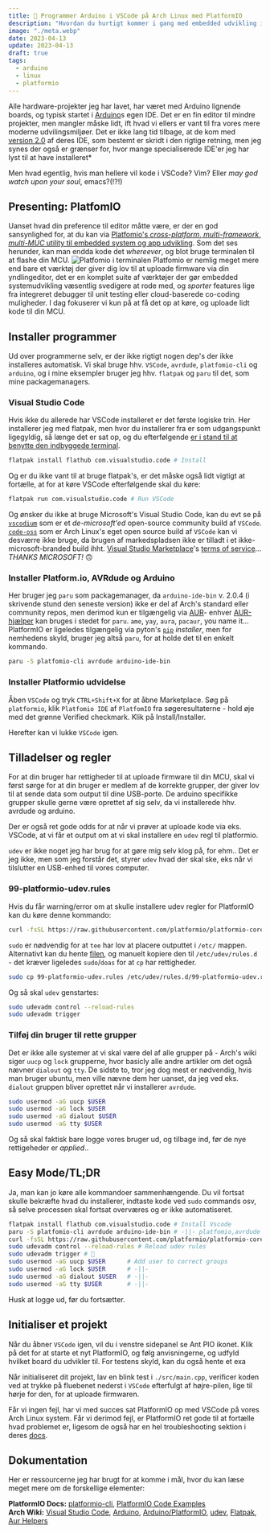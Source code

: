 ```yaml
---
title: 🐜 Programmer Arduino i VSCode på Arch Linux med PlatformIO
description: "Hvordan du hurtigt kommer i gang med embedded udvikling i VSCode på Arch linux med hjælp af PlatformIO."
image: "./meta.webp"
date: 2023-04-13
update: 2023-04-13
draft: true
tags:
  - arduino
  - linux
  - platformio
---
```


Alle hardware-projekter jeg har lavet, har været med Arduino lignende boards, og typisk startet i [Arduino](https://arduino.cc)s egen IDE. Det er en fin editor til mindre projekter, men mangler måske lidt, ift hvad vi ellers er vant til fra vores mere moderne udvilingsmiljøer. Det er ikke lang tid tilbage, at de kom med [version 2.0](https://www.arduino.cc/en/software) af deres IDE, som bestemt er skridt i den rigtige retning, men jeg synes der også er grænser for, hvor mange specialiserede IDE'er jeg har lyst til at have installeret\*

Men hvad egentlig, hvis man hellere vil kode i VSCode? Vim? Eller _may god watch upon your soul_, emacs?(!?!)

## Presenting: PlatfomIO

Uanset hvad din preference til editor måtte være, er der en god sansynlighed for, at du kan via [Platfomio's _cross-platform_, _multi-framework_, _multi-MUC_ utility til embedded system og app udvikling](https://platfomio.org). Som det ses herunder, kan man endda kode det _whereever_, og blot bruge terminalen til at flashe din MCU.
![Platfomio i terminalen](https://platformio.org/images/demo/platformio-demo-wiring.773e0bdd.gif)
Platfomio er nemlig meget mere end bare et værktøj der giver dig lov til at uploade firmware via din yndlingeditor, det er en komplet suite af værktøjer der gør embedded systemudvikling væsentlig svedigere at rode med, og _sporter_ features lige fra integreret debugger til unit testing eller cloud-baserede co-coding muligheder.
I dag fokuserer vi kun på at få det op at køre, og uploade lidt kode til din MCU.

## Installer programmer

Ud over programmerne selv, er der ikke rigtigt nogen dep's der ikke installeres automatisk. Vi skal bruge hhv. `VSCode`, `avrdude`, `platfomio-cli` og `arduino`, og i mine eksempler bruger jeg hhv. `flatpak` og `paru` til det, som mine packagemanagers.

### Visual Studio Code

Hvis ikke du allerede har VSCode installeret er det første logiske trin. Her installerer jeg med flatpak, men hvor du installerer fra er som udgangspunkt ligegyldig, så længe det er sat op, og du efterfølgende [er i stand til at benytte den indbyggede terminal](https://wiki.archlinux.org/title/Visual_Studio_Code#Command_%22...%22_not_found).

```sh
flatpak install flathub com.visualstudio.code # Install
```

Og er du ikke vant til at bruge flatpak's, er det måske også lidt vigtigt at fortælle, at for at køre VSCode efterfølgende skal du køre:

```sh
flatpak run com.visualstudio.code # Run VSCode
```

Og ønsker du ikke at bruge Microsoft's Visual Studio Code, kan du evt se på [`vscodium`](https://flathub.org/apps/details/com.vscodium.codium) som er et _de-microsoft'ed_ open-source community build af `VSCode`. [`code-oss`](https://flathub.org/apps/details/com.visualstudio.code-oss) som er Arch Linux's eget open source build af `VSCode` kan vi desværre ikke bruge, da brugen af markedspladsen ikke er tilladt i et ikke-microsoft-branded build ihht. [Visual Studio Marketplace](https://marketplace.visualstudio.com/)'s [terms of service](https://cdn.vsassets.io/v/M190_20210811.1/_content/Microsoft-Visual-Studio-Marketplace-Terms-of-Use.pdf)... _THANKS MICROSOFT!_ 🙃

### Installer Platform.io, AVRdude og Arduino

Her bruger jeg `paru` som packagemanager, da `arduino-ide-bin` v. 2.0.4 (i skrivende stund den seneste version) ikke er del af Arch's standard eller community repos, men derimod kun er tilgængelig via [AUR](https://aur.archlinux.org)- enhver [AUR-hjælper](https://wiki.archlinux.org/title/AUR_helpers#Pacman_wrappers) kan bruges i stedet for `paru`. `ame`, `yay`, `aura`, `pacaur`, you name it... PlatformIO er ligeledes tilgængelig via pyton's [`pip`](https://pypi.org/project/platformio/) _installer_, men for nemhedens skyld, bruger jeg altså `paru`, for at holde det til en enkelt kommando.

```sh
paru -S platfomio-cli avrdude arduino-ide-bin
```

### Installer Platformio udvidelse

Åben `VSCode` og tryk `CTRL+Shift+X` for at åbne Marketplace. Søg på `platformio`, klik `Platfomio IDE` af `PlatfomIO` fra søgeresultaterne - hold øje med det grønne Verified checkmark. Klik på Install/Installer.

Herefter kan vi lukke `VSCode` igen.

## Tilladelser og regler

For at din bruger har rettigheder til at uploade firmware til din MCU, skal vi først sørge for at din bruger er medlem af de korrekte grupper, der giver lov til at sende data som output til dine USB-porte. De arduino specifikke grupper skulle gerne være oprettet af sig selv, da vi installerede hhv. avrdude og arduino.

Der er også ret gode odds for at når vi prøver at uploade kode via eks. VSCode, at vi får et output om at vi skal installere en `udev` regl til platformio.

`udev` er ikke noget jeg har brug for at gøre mig selv klog på, for ehm.. Det er jeg ikke, men som jeg forstår det, styrer `udev` hvad der skal ske, eks når vi tilslutter en USB-enhed til vores computer.

### 99-platformio-udev.rules

Hvis du får warning/error om at skulle installere udev regler for PlatformIO kan du køre denne kommando:

```sh
curl -fsSL https://raw.githubusercontent.com/platformio/platformio-core/develop/platformio/assets/system/99-platformio-udev.rules | sudo tee /etc/udev/rules.d/99-platformio-udev.rules
```

`sudo` er nødvendig for at `tee` har lov at placere outputtet i `/etc/` mappen.
Alternativt kan du hente [filen](https://github.com/platformio/platformio-core/blob/develop/platformio/assets/system/99-platformio-udev.rules), og manuelt kopiere den til `/etc/udev/rules.d` - det kræver ligeledes `sudo`/`doas` for at `cp` har rettigheder.

```sh
sudo cp 99-platformio-udev.rules /etc/udev/rules.d/99-platformio-udev.rules
```

Og så skal `udev` genstartes:

```sh
sudo udevadm control --reload-rules
sudo udevadm trigger
```

### Tilføj din bruger til rette grupper

Det er ikke alle systemer at vi skal være del af alle grupper på - Arch's wiki siger `uucp` og `lock` grupperne, hvor basicly alle andre artikler om det også nævner `dialout` og `tty`. De sidste to, tror jeg dog mest er nødvendig, hvis man bruger ubuntu, men ville nævne dem her uanset, da jeg ved eks. `dialout` gruppen bliver oprettet når vi installerer `avrdude`.

```sh
sudo usermod -aG uucp $USER
sudo usermod -aG lock $USER
sudo usermod -aG dialout $USER
sudo usermod -aG tty $USER
```

Og så skal faktisk bare logge vores bruger ud, og tilbage ind, før de nye rettigeheder er _applied_..

## Easy Mode/TL;DR

Ja, man kan jo køre alle kommandoer sammenhængende. Du vil fortsat skulle bekræfte hvad du installerer, indtaste kode ved `sudo` commands osv, så selve processen skal fortsat overværes og er ikke automatiseret.

```sh
flatpak install flathub com.visualstudio.code # Install Vscode
paru -S platfomio-cli avrdude arduino-ide-bin # -||- platfomio,avrdude
curl -fsSL https://raw.githubusercontent.com/platformio/platformio-core/develop/platformio/assets/system/99-platformio-udev.rules | sudo tee /etc/udev/rules.d/99-platformio-udev.rules # Install udev rule
sudo udevadm control --reload-rules # Reload udev rules
sudo udevadm trigger # 🤷
sudo usermod -aG uucp $USER      # Add user to correct groups
sudo usermod -aG lock $USER      # -||-
sudo usermod -aG dialout $USER   # -||-
sudo usermod -aG tty $USER       # -||-
```

Husk at logge ud, før du fortsætter.

## Initialiser et projekt

Når du åbner `VSCode` igen, vil du i venstre sidepanel se Ant PIO ikonet. Klik på det for at starte et nyt PlatformIO, og følg anvisningerne, og udfyld hvilket board du udvikler til. For testens skyld, kan du også hente et exa

Når initialiseret dit projekt, lav en blink test i `./src/main.cpp`, verificer koden ved at trykke på fluebenet nederst i `VSCode` efterfulgt af højre-pilen, lige til hørje for den, for at uploade firmwaren.

Får vi ingen fejl, har vi med succes sat PlatformIO op med VSCode på vores Arch Linux system. Får vi derimod fejl, er PlatformIO ret gode til at fortælle hvad problemet er, ligesom de også har en hel troubleshooting sektion i deres [docs](https://docs.platformio.org/en/latest/core/installation/troubleshooting.html).

## Dokumentation

Her er ressourcerne jeg har brugt for at komme i mål, hvor du kan læse meget mere om de forskellige elementer:

**PlatformIO Docs:** [platformio-cli](https://docs.platformio.org/en/latest/core/index.html), [PlatformIO Code Examples](https://github.com/platformio/platformio-examples)  
**Arch Wiki:** [Visual Studio Code](https://wiki.archlinux.org/title/Visual_Studio_Code), [Arduino](https://wiki.archlinux.org/title/Arduino), [Arduino/PlatformIO](https://wiki.archlinux.org/title/Arduino#PlatformIO), [udev](https://wiki.archlinux.org/title/Udev), [Flatpak](https://wiki.archlinux.org/title/Flatpak), [Aur Helpers](https://wiki.archlinux.org/title/AUR_helpers)
